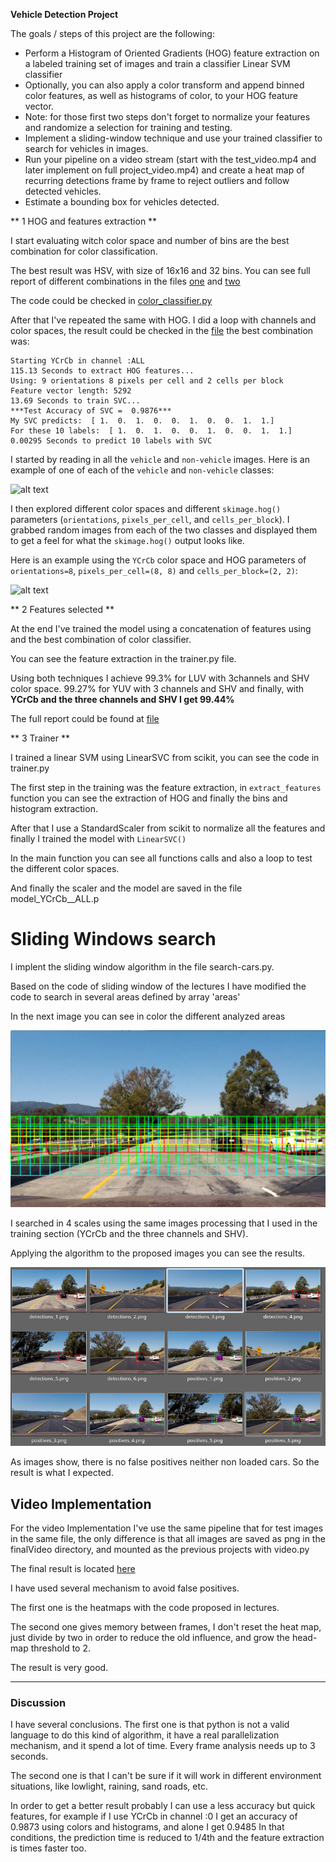 
**Vehicle Detection Project**

The goals / steps of this project are the following:

* Perform a Histogram of Oriented Gradients (HOG) feature extraction on a labeled training set of images and train a classifier Linear SVM classifier
* Optionally, you can also apply a color transform and append binned color features, as well as histograms of color, to your HOG feature vector.
* Note: for those first two steps don't forget to normalize your features and randomize a selection for training and testing.
* Implement a sliding-window technique and use your trained classifier to search for vehicles in images.
* Run your pipeline on a video stream (start with the test_video.mp4 and later implement on full project_video.mp4) and create a heat map of recurring detections frame by frame to reject outliers and follow detected vehicles.
* Estimate a bounding box for vehicles detected.

[//]: # (Image References)
[image1]: ./examples/car_not_car.png
[image2]: ./examples/HOG_example.jpg
[image3]: ./output_images/Sliding-windows.png
[image4]: ./examples/sliding_window.jpg
[image5]: ./examples/bboxes_and_heat.png
[image6]: ./examples/labels_map.png
[image7]: ./examples/output_bboxes.png
[video1]: ./project_video.mp4


** 1 HOG and features extraction **

I start evaluating witch color space and number of bins are the best combination for color classification.

The best result was HSV, with size of 16x16 and 32 bins. You can see full report of different combinations in the files [one](./color_Clasifier_16_16.txt) and [two](./color_Clasifier_16_32.txt)

The code could be checked in [color_classifier.py](./color_classifier.py)

After that I've repeated the same with HOG. I did a loop with channels and color spaces, the result could be checked in the [file](./trainer_result.txt) the best combination was:

```
Starting YCrCb in channel :ALL
115.13 Seconds to extract HOG features...
Using: 9 orientations 8 pixels per cell and 2 cells per block
Feature vector length: 5292
13.69 Seconds to train SVC...
***Test Accuracy of SVC =  0.9876***
My SVC predicts:  [ 1.  0.  1.  0.  0.  1.  0.  0.  1.  1.]
For these 10 labels:  [ 1.  0.  1.  0.  0.  1.  0.  0.  1.  1.]
0.00295 Seconds to predict 10 labels with SVC
```

I started by reading in all the `vehicle` and `non-vehicle` images.  Here is an example of one of each of the `vehicle` and `non-vehicle` classes:


![alt text][image1]

I then explored different color spaces and different `skimage.hog()` parameters (`orientations`, `pixels_per_cell`, and `cells_per_block`).  I grabbed random images from each of the two classes and displayed them to get a feel for what the `skimage.hog()` output looks like.

Here is an example using the `YCrCb` color space and HOG parameters of `orientations=8`, `pixels_per_cell=(8, 8)` and `cells_per_block=(2, 2)`:


![alt text][image2]

** 2 Features selected **

At the end I've trained the model using a concatenation of features using  and the best combination of color  classifier.

You can see the feature extraction in the trainer.py file.

Using both techniques I achieve 99.3% for LUV with 3channels and SHV color space. 99.27% for YUV with 3 channels and SHV and finally, with **YCrCb and the three channels and SHV I get 99.44%**

The full report could be found at [file](./hog_spatial_color_report.txt)



** 3 Trainer **

I trained a linear SVM using LinearSVC from scikit, you can see the code in trainer.py

The first step in the training was the feature extraction, in ```extract_features``` function you can see the extraction of HOG and finally the bins and histogram extraction.

After that I use a StandardScaler from scikit to normalize all the features and finally I trained the model with `LinearSVC()`

In the main function you can see all functions calls and also a loop to test the different color spaces.

And finally the scaler and the model are saved in the file model_YCrCb__ALL.p


# Sliding Windows search

I implent the sliding window algorithm in the file search-cars.py.

Based on the code of sliding window of the lectures I have modified the code to search in several areas defined by array 'areas'

In the next image you can see in color the different analyzed areas

![image](./output_images/Sliding-windows.png)

I searched in 4 scales using the same images processing  that I used in the training section (YCrCb and the three channels and SHV).

Applying the algorithm to the proposed images you can see the results.

![image](./output_images/all.png)

As images show, there is no false positives neither non loaded cars. So the result is what I expected.

## Video Implementation

For the video Implementation I've use the same pipeline that for test images in the same file, the only difference is that all images are saved as png in the finalVideo directory, and mounted as the previous projects with video.py

The final result is located [here](./out_finalVideo.mp4)

I have used several mechanism to avoid false positives.

The first one is the heatmaps with the code proposed in lectures.

The second one gives memory between frames, I don't reset the heat map, just divide by two in order to reduce the old influence, and grow the head-map threshold to 2.

The result is very good.



---

### Discussion

I have several conclusions.
The first one is that python is not a valid language to do this kind of algorithm, it have a real parallelization mechanism, and it spend a lot of time. Every frame analysis needs up to 3 seconds.

The second one is that I can't be sure if it will work in different environment situations, like lowlight, raining, sand roads, etc.

In order to get a better result probably I can use a less accuracy but quick features, for example if I use YCrCb in channel :0 I get an accuracy of 0.9873 using colors and histograms, and alone I get 0.9485 In that conditions, the prediction time is reduced to 1/4th and the feature extraction is times faster too.
